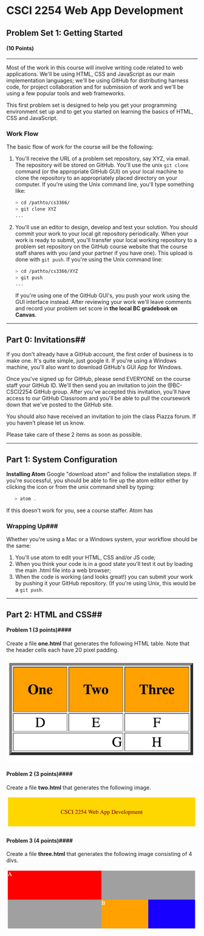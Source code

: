 # CSCI 2254 Web App Development

## Problem Set 1: Getting Started

#### (10 Points)

---

Most of the work in this course will involve writing code related to web applications. We'll be using HTML, CSS and JavaScript as our main implementation languages; we'll be using GitHub for distributing harness code, for project collaboration and for submission of work and we'll be using a few popular tools and web frameworks.

This first problem set is designed to help you get your programming environment set up and to get you started on learning the basics of HTML, CSS and JavaScript.

### Work Flow

The basic flow of work for the course will be the following:

1. You'll receive the URL of a problem set repository, say XYZ, via email. The repository will be stored on GitHub. You'll use the unix `git clone` command (or the appropriate GitHub GUI) on your local machine to clone the repository to an appropriately placed directory on your computer. If you're using the Unix command line, you'll type something like:

   ```bash
   > cd /pathto/cs3366/
   > git clone XYZ
   ...
   ```

2. You'll use an editor to design, develop and test your solution. You should commit your work to your local git repository periodically. When your work is ready to submit, you'll transfer your local working repository to a problem set repository on the GitHub course website that the course staff shares with you (and your partner if you have one).  This upload is done with `git push`. If you're using the Unix command line:

   ```bash
   > cd /pathto/cs3366/XYZ
   > git push
   ...
   ```

   If you're using one of the GitHub GUI's, you push your work using the GUI interface instead. After reviewing your work we'll leave comments and record your problem set score in **the local BC gradebook on Canvas**.

---

## Part 0: Invitations##

If you don't already have a GitHub account, the first order of business is to make one. It's quite simple, just google it. If you're using a Windows machine, you'll also want to download GitHub's GUI App for Windows.

Once you've signed up for GitHub, please send EVERYONE on the course staff your GitHub ID. We'll then send you an invitation to join the @BC-CSCI2254 GitHub group. After you've accepted this invitation, you'll have access to our GitHub Classroom and you'll be able to pull the coursework down that we've posted to the GitHub site.

You should also have received an invitation to join the class Piazza forum. If you haven't please let us know.

Please take care of these 2 items as soon as possible.

---

## Part 1: System Configuration

**Installing Atom** Google "download atom" and follow the installation steps. If you're successful, you should be able to fire up the atom editor either by clicking the icon or from the unix command shell by typing:

```bash
   > atom .
```

   If this doesn't work for you, see a course staffer. Atom has

### Wrapping Up###

Whether you're using a Mac or a Windows system, your workflow should be the same:

1. You'll use atom to edit your HTML, CSS and/or JS code;
2. When you think your code is in a good state you'll test it out by loading the main .html file into a web browser;
3. When the code is working (and looks great!) you can submit your work by pushing it your GitHub repository. (If you're using Unix, this would be a `git push`.

---

## Part 2: HTML and CSS##

#### Problem 1 (3 points)####

Create a file **one.html** that generates the following HTML table. Note that the header cells each have 20 pixel padding.



![one](./img/one.jpg)

#### Problem 2 (3 points)####

Create a file **two.html** that generates the following image.



![two](./img/two.jpg)



#### Problem 3 (4 points)####

Create a file **three.html** that generates the following image consisting of 4 divs.



![three](./img/three.jpg)

